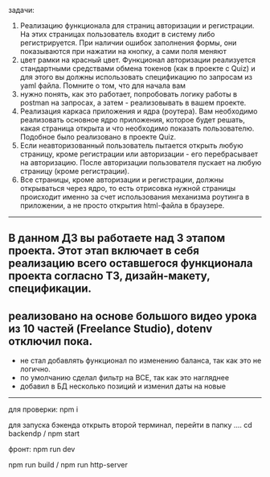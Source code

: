 задачи:
1. Реализацию функционала для страниц авторизации и регистрации. На этих страницах пользователь входит в систему либо регистрируется. При наличии ошибок заполнения формы, они показываются при нажатии на кнопку, а сами поля меняют
2. цвет рамки на красный цвет. Функционал авторизации реализуется стандартными средствами обмена токенов (как в проекте с Quiz) и для этого вы должны использовать спецификацию по запросам из yaml файла. Помните о том, что для начала вам
3. нужно понять, как это работает, попробовать логику работы в postman на запросах, а затем - реализовывать в вашем проекте.
4. Реализация каркаса приложения и ядра (роутера). Вам необходимо реализовать основное ядро приложения, которое будет решать, какая страница открыта и что необходимо показать пользователю. Подобное было реализовано в проекте Quiz.
5. Если неавторизованный пользователь пытается открыть любую страницу, кроме регистрации или авторизации - его перебрасывает на авторизацию. После авторизации пользователя пускает на любую страницу (кроме регистрации).
6. Все страницы, кроме авторизации и регистрации, должны открываться через ядро, то есть отрисовка нужной страницы происходит именно за счет использования механизма роутинга в приложении, а не просто открытия html-файла в браузере.
------------------------------------------------------
В данном ДЗ вы работаете над 3 этапом проекта. Этот этап включает в себя реализацию всего оставшегося функционала проекта согласно ТЗ, дизайн-макету, спецификации.
------------------------------------------------------
реализовано на основе большого видео урока из 10 частей (Freelance Studio), dotenv отключил пока.
------------------------------------------------------
- не стал добавлять функционал по изменению баланса, так как это не логично.
- по умолчанию сделал фильтр на ВСЕ, так как это нагляднее
- добавил в БД несколько позиций и изменил даты на новые
------------------------------------------------------
для проверки:
npm i

для запуска бэкенда
открыть второй терминал, перейти в папку .... cd backendp / 
npm start

фронт:
npm run dev

npm run build / 
npm run http-server

